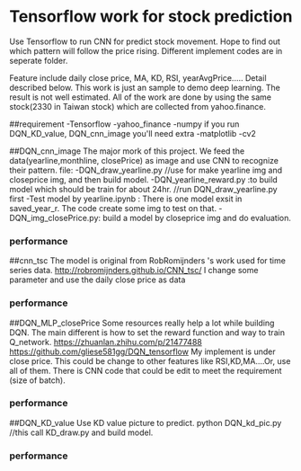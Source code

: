 # Tensorflow work for stock prediction
Use Tensorflow to run CNN for predict stock movement. Hope to find out which pattern will follow the price rising. Different implement codes are in seperate folder.

Feature include daily close price, MA, KD, RSI, yearAvgPrice..... Detail described below. This work is just an sample to demo deep learning. The result is not well estimated.
All of the work are done by using the same stock(2330 in Taiwan stock) which are collected from yahoo.finance.

##requirement
-Tensorflow
-yahoo_finance
-numpy
if you run DQN_KD_value, DQN_cnn_image you'll need extra
-matplotlib
-cv2

##DQN_cnn_image
The major mork of this project. We feed the data(yearline,monthline, closePrice) as image and use CNN to recognize their pattern. 
file:
-DQN_draw_yearline.py  //use for make yearline img and closeprice img, and then build model.
-DQN_yearline_reward.py :to build model which should be train for about 24hr. //run DQN_draw_yearline.py first
-Test model by yearline.ipynb : There is one model exsit in saved_year_r. The code create some img to test on that.
-DQN_img_closePrice.py: build a model by closeprice img and do evaluation.

### performance


##cnn_tsc
The model is original from RobRomijnders 's work used for time series data.
http://robromijnders.github.io/CNN_tsc/
I change some parameter and use the daily close price as data
### performance

##DQN_MLP_closePrice
Some resources really help a lot while building DQN. The main different is how to set the reward function and way to train Q_network.
https://zhuanlan.zhihu.com/p/21477488
https://github.com/gliese581gg/DQN_tensorflow
My implement is under close price. This could be change to other features like RSI,KD,MA....Or, use all of them. There is CNN code that could be edit to meet the requirement (size of batch).  
### performance

##DQN_KD_value
Use KD value picture to predict.
python DQN_kd_pic.py //this call KD_draw.py and build model.

### performance


